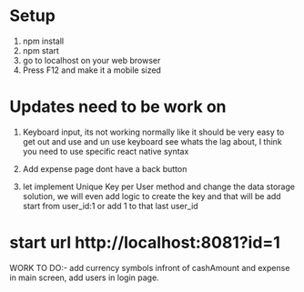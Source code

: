 # Setup

1. npm install
2. npm start
3. go to localhost on your web browser
4. Press F12 and make it a mobile sized

# Updates need to be work on

1. Keyboard input, its not working normally like it should be very easy to get out and use and un use keyboard see whats the lag about, I think you need to use specific react native syntax

2. Add expense page dont have a back button

3. let implement Unique Key per User method and change the data storage solution, we will even add logic to create the key and that will be add start from user_id:1 or add 1 to that last user_id

# start url http://localhost:8081?id=1


WORK TO DO:- add currency symbols infront of cashAmount and expense in main screen, add users in login page.